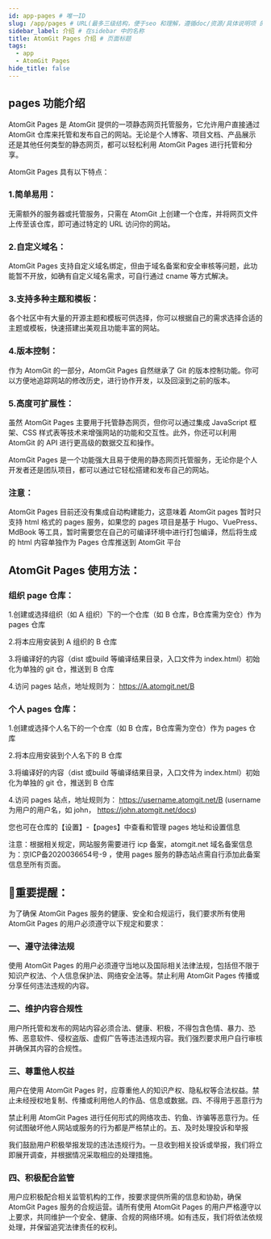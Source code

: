 ```yaml
---
id: app-pages # 唯一ID
slug: /app/pages # URL(最多三级结构，便于seo 和理解，遵循doc/资源/具体说明项 的原则)
sidebar_label: 介绍 # 在sidebar 中的名称
title: AtomGit Pages 介绍 # 页面标题
tags:
  - app
  - AtomGit Pages
hide_title: false
---
```


## pages 功能介绍
AtomGit Pages 是 AtomGit 提供的一项静态网页托管服务，它允许用户直接通过 AtomGit 仓库来托管和发布自己的网站。无论是个人博客、项目文档、产品展示还是其他任何类型的静态网页，都可以轻松利用 AtomGit Pages 进行托管和分享。

AtomGit Pages 具有以下特点：
### 1.简单易用：
无需额外的服务器或托管服务，只需在 AtomGit 上创建一个仓库，并将网页文件上传至该仓库，即可通过特定的 URL 访问你的网站。

###  2.自定义域名：
AtomGit Pages 支持自定义域名绑定，但由于域名备案和安全审核等问题，此功能暂不开放，如确有自定义域名需求，可自行通过 cname 等方式解决。

###  3.支持多种主题和模板：
各个社区中有大量的开源主题和模板可供选择，你可以根据自己的需求选择合适的主题或模板，快速搭建出美观且功能丰富的网站。

###  4.版本控制：
作为 AtomGit 的一部分，AtomGit Pages 自然继承了 Git 的版本控制功能。你可以方便地追踪网站的修改历史，进行协作开发，以及回滚到之前的版本。

###  5.高度可扩展性：
虽然 AtomGit Pages 主要用于托管静态网页，但你可以通过集成 JavaScript 框架、CSS 样式表等技术来增强网站的功能和交互性。此外，你还可以利用 AtomGit 的 API 进行更高级的数据交互和操作。

AtomGit Pages 是一个功能强大且易于使用的静态网页托管服务，无论你是个人开发者还是团队项目，都可以通过它轻松搭建和发布自己的网站。

###  注意：
AtomGit Pages 目前还没有集成自动构建能力，这意味着 AtomGit pages 暂时只支持 html 格式的 pages 服务，如果您的 pages 项目是基于 Hugo、VuePress、MdBook 等工具，暂时需要您在自己的可编译环境中进行打包编译，然后将生成的 html 内容单独作为 Pages 仓库推送到 AtomGit 平台

## AtomGit Pages 使用方法：
### 组织 page 仓库：

1.创建或选择组织（如 A 组织）下的一个仓库（如 B 仓库，B仓库需为空仓）作为 pages 仓库

2.将本应用安装到 A 组织的 B 仓库

3.将编译好的内容（dist 或build 等编译结果目录，入口文件为 index.html）初始化为单独的 git 仓，推送到 B 仓库

4.访问 pages 站点，地址规则为： https://A.atomgit.net/B

### 个人 pages 仓库：

1.创建或选择个人名下的一个仓库（如 B 仓库，B仓库需为空仓）作为 pages 仓库

2.将本应用安装到个人名下的 B 仓库

3.将编译好的内容（dist 或build 等编译结果目录，入口文件为 index.html）初始化为单独的 git 仓，推送到 B 仓库

4.访问 pages 站点，地址规则为： https://username.atomgit.net/B (username为用户的用户名，如 john， https://john.atomgit.net/docs) 

您也可在仓库的【设置】-【pages】中查看和管理 pages 地址和设置信息

注意：根据相关规定，网站服务需要进行 icp 备案，atomgit.net 域名备案信息为：京ICP备2020036654号-9 ，使用 pages 服务的静态站点需自行添加此备案信息至所有页面。

## 👮重要提醒：

为了确保 AtomGit Pages 服务的健康、安全和合规运行，我们要求所有使用 AtomGit Pages 的用户必须遵守以下规定和要求：

### 一、遵守法律法规

使用 AtomGit Pages 的用户必须遵守当地以及国际相关法律法规，包括但不限于知识产权法、个人信息保护法、网络安全法等。禁止利用 AtomGit Pages 传播或分享任何违法违规的内容。

### 二、维护内容合规性

用户所托管和发布的网站内容必须合法、健康、积极，不得包含色情、暴力、恐怖、恶意软件、侵权盗版、虚假广告等违法违规内容。我们强烈要求用户自行审核并确保其内容的合规性。

### 三、尊重他人权益

用户在使用 AtomGit Pages 时，应尊重他人的知识产权、隐私权等合法权益。禁止未经授权地复制、传播或利用他人的作品、信息或数据。四、不得用于恶意行为

禁止利用 AtomGit Pages 进行任何形式的网络攻击、钓鱼、诈骗等恶意行为。任何试图破坏他人网站或服务的行为都是严格禁止的。五、及时处理投诉和举报

我们鼓励用户积极举报发现的违法违规行为。一旦收到相关投诉或举报，我们将立即展开调查，并根据情况采取相应的处理措施。

### 四、积极配合监管

用户应积极配合相关监管机构的工作，按要求提供所需的信息和协助，确保 AtomGit Pages 服务的合规运营。请所有使用 AtomGit Pages 的用户严格遵守以上要求，共同维护一个安全、健康、合规的网络环境。如有违反，我们将依法依规处理，并保留追究法律责任的权利。

